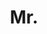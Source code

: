 ---
name: Francesco Pinto
title: Mr.
email: francesco.pinto@stx.ox.ac.uk
website: NULL
note: NULL
category: Graduate Students
photo: 
year: 2019
---